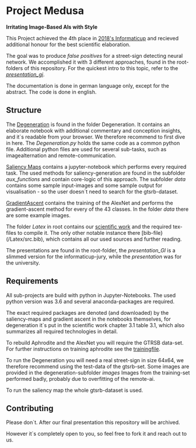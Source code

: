 # Project Medusa
**Irritating Image-Based AIs with Style**

This Project achieved the 4th place in [2018's Informaticup](https://gi.de/informaticup/) and recieved additional honour for the best scientific elaboration. 

The goal was to produce *false positives* for a street-sign detecting neural network. We accomplished it with 3 different approaches, found in the root-folders of this repository. 
For the quickest intro to this topic, refer to the [*presentation_gi*](/presentation_GI).

The documentation is done in german language only, except for the abstract. The code is done in english. 
## Structure
The [Degeneration](/Degeneration/Degeneration.ipynb) is found in the folder Degeneration. 
It contains an elaborate notebook with additional commentary and conception insights, and it`s readable from your browser. We therefore recommend to first dive in here. 
The *Degeneration.py* holds the same code as a common python file. 
Additional python files are used for several sub-tasks, such as imagealternation and remote-communication. 

[Saliency Maps](/SaliencyMaps/Saliency-Map-Image-Generation.ipynb) contains a jupyter-notebook which performs every required task. 
The used methods for saliency-generation are found in the subfolder *aux_functions* and contain core-logic of this approach. 
The subfolder *data* contains some sample input-images and some sample output for visualisation - so the user doesn`t need to search for the gtsrb-dataset. 

[GradientAscent](/GradientAscent/Gradient-Ascent-Image-Generation.ipynb) contains the training of the AlexNet and performs the gradient-ascent method for every of the 43 classes. 
In the folder *data* there are some example images. 

The folder *Latex* in root contains our [scientific work](https://github.com/Twonki/Medusa/blob/master/Latex/Projekt_Medusa.pdf) and the required tex-files to compile it. 
The only other notable instance there [bib-file}(/Latex/src.bib), which contains all our used sources and further reading.  

The presentations are found in the root-folder, the *presentation_GI* is a slimmed version for the informaticup-jury, while the *presentation* was for the university. 
## Requirements
All sub-projects are build with python in Jupyter-Notebooks. 
The used python version was 3.6 and several anaconda-packages are required. 

The exact required packages are denoted (and downloaded) by the saliency-maps and gradient ascent in the notebooks themselves, 
for degeneration it`s put in the scientific work chapter 3.1 table 3.1, which also summarizes all required technologies in detail. 

To rebuild Aphrodite and the AlexNet you will require the GTRSB data-set.  
For further instructions on training aphrodite see the [trainingfile](/Degeneration/Training.py).

To run the Degeneration you will need a real street-sign in size 64x64, we therefore recommend using the test-data of the gtsrb-set. 
Some images are provided in the degeneration-subfolder *images*
Images from the training-set performed badly, probably due to overfitting of the remote-ai.  

To run the saliency map the whole gtsrb-dataset is used. 
## Contributing 
Please don`t. After our final presentation this repository will be archived. 

However it`s completely open to you, so feel free to fork it and reach out to us.